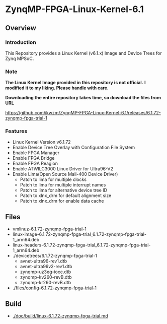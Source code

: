 ZynqMP-FPGA-Linux-Kernel-6.1
====================================================================================

Overview
------------------------------------------------------------------------------------

### Introduction

This Repository provides a Linux Kernel (v6.1.x) Image and Device Trees for Zynq MPSoC.

### Note

**The Linux Kernel Image provided in this repository is not official.**
**I modified it to my liking. Please handle with care.**

**Downloading the entire repository takes time, so download the files from URL**   

https://github.com/ikwzm/ZynqMP-FPGA-Linux-Kernel-6.1/releases/6.1.72-zynqmp-fpga-trial-1

### Features

  * Linux Kernel Version v6.1.72
  * Enable Device Tree Overlay with Configuration File System
  * Enable FPGA Manager
  * Enable FPGA Bridge
  * Enable FPGA Reagion
  * Enable ATWILC3000 Linux Driver for Ultra96-V2
  * Enable Lima(Open Source Mali-400 Device Driver)
    - Patch to lima for multiple clocks
    - Patch to lima for multiple interrupt names
    - Patch to lima for alternative device tree ID
    - Patch to xlnx_drm for default alignment size
    - Patch to xlnx_drm for enable data cache

Files
------------------------------------------------------------------------------------

* vmlinuz-6.1.72-zynqmp-fpga-trial-1
* linux-image-6.1.72-zynqmp-fpga-trial_6.1.72-zynqmp-fpga-trial-1_arm64.deb
* linux-headers-6.1.72-zynqmp-fpga-trial_6.1.72-zynqmp-fpga-trial-1_arm64.deb
* ./devicetrees/6.1.72-zynqmp-fpga-trial-1
  + avnet-ultra96-rev1.dtb
  + avnet-ultra96v2-rev1.dtb
  + zynqmp-uz3eg-iocc.dtb
  + zynqmp-kv260-revB.dtb
  + zynqmp-kr260-revB.dtb
* [./files/config-6.1.72-zynqmp-fpga-trial-1](./files/config-6.1.72-zynqmp-fpga-trial-1)

Build
------------------------------------------------------------------------------------

* [./doc/build/linux-6.1.72-zynqmp-fpga-trial.md](./doc/build/linux-6.1.72-zynqmp-fpga-trial.md)


